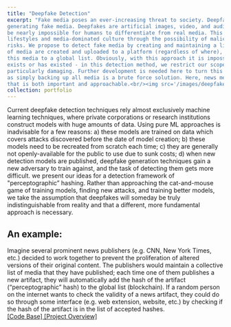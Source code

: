 ```yaml
---
title: "Deepfake Detection"
excerpt: "Fake media poses an ever-increasing threat to society. Deepfake technology represents the state of the art in
generating fake media. Deepfakes are artificial images, video, and audio which can
be nearly impossible for humans to differentiate from real media. This presents threats to our technological
lifestyles and media-dominated culture through the possibility of malicious intervention and cybersecurity
risks. We propose to detect fake media by creating and maintaining a list of “valid” media. As original works
of media are created and uploaded to a platform (regardless of where), we will also add a hashed copy of
this media to a global list. Obviously, with this approach it is impossible to capture all valid media that
exists or has existed - in this detection method, we restrict our scope to news media, since this is comparatively simple to manage and is an area where fake media is
particularly damaging. Further development is needed here to turn this into a viable solution for all media,
as simply backing up all media is a brute force solution. Here, news media serves as a motivating example
that is both important and approachable.<br/><img src='/images/deepfake.jpeg'> <br/> <a href='https://github.com/ahmedh409/deepfake-detection'> [Code Base] </a> <a href='/files/Deepfake_Summary.pdf'> [Project Overview] </a> <br/> <div><hr></div>"
collection: portfolio
---
```

Current deepfake detection techniques rely almost exclusively machine learning techniques, where private corporations or research institutions construct models with huge
amounts of data. Using pure ML approaches is inadvisable for a few reasons: a) these models are trained on
data which covers attacks discovered before the date of model creation; b) these models need to be recreated
from scratch each time; c) they are generally not openly-available for the public to use due to sunk costs;
d) when new detection models are published, deepfake generation techniques gain a new adversary to train
against, and the task of detecting them gets more difficult. we present our ideas for a detection framework of "perceptographic” hashing. Rather than approaching the cat-and-mouse game of training models, finding
new attacks, and training better models, we take the assumption that deepfakes will someday be truly indistinguishable from reality and that a different, more fundamental approach is necessary.

An example:
-
Imagine several prominent news publishers (e.g. CNN, New York Times, etc.) decided to work together
to prevent the proliferation of altered versions of their original content. The publishers would maintain a
collective list of media that they have published; each time one of them publishes a new artifact, they will automatically add the hash of the artifact (“perceptographic” hash) to the
global list (blockchain). If a random person on the internet wants to check the validity of a news artifact,
they could do so through some interface (e.g. web extension, website, etc.) by checking if the hash of the
artifact is in the list of accepted hashes. <br/> <a href='https://github.com/ahmedh409/deepfake-detection'> [Code Base] </a> <a href='/files/Deepfake_Summary.pdf'> [Project Overview] </a>

